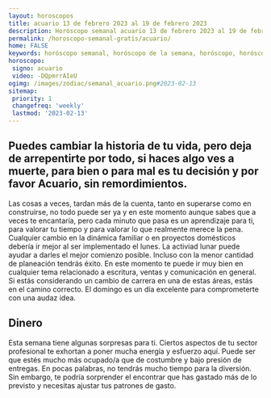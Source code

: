 ```yaml
---
layout: horoscopos
title: acuario 13 de febrero 2023 al 19 de febrero 2023 
description: Horóscopo semanal acuario 13 de febrero 2023 al 19 de febrero 2023. Puedes cambiar la historia de tu vida, pero deja de arrepentirte por todo, si haces algo ves a muerte, para bien o para mal es tu decisión y por favor Acuario, sin remordimientos.
permalink: /horoscopo-semanal-gratis/acuario/
home: FALSE
keywords: horóscopo semanal, horóscopo de la semana, horóscopo, horóscopo gratis,horóscopos, horóscopo esperanza gracia, horoscopos acuario la semana, horóscopos gratis, Tarot, Astrologia, Zodíaco, acuario, horoscopo gratis, semanal
horoscopo:
 signo: acuario
 video: -DQpmrrAIeU
ogimg: /images/zodiac/semanal_acuario.png#2023-02-13
sitemap:
 priority: 1
 changefreq: 'weekly'
 lastmod: '2023-02-13'
---
```




## Puedes cambiar la historia de tu vida, pero deja de arrepentirte por todo, si haces algo ves a muerte, para bien o para mal es tu decisión y por favor Acuario, sin remordimientos.

Las cosas a veces, tardan más de la cuenta, tanto en superarse como en construirse, no todo puede ser ya y en este momento aunque sabes que a veces te encantaría, pero cada minuto que pasa es un aprendizaje para ti, para valorar tu tiempo y para valorar lo que realmente merece la pena.
Cualquier cambio en la dinámica familiar o en proyectos domésticos debería ir mejor al ser implementado el lunes. La activiad lunar puede ayudar a darles el mejor comienzo posible. Incluso con la menor cantidad de planeación tendrás éxito. En este momento te puede ir muy bien en cualquier tema relacionado a escritura, ventas y comunicación en general. Si estás considerando un cambio de carrera en una de estas áreas, estás en el camino correcto. El domingo es un día excelente para comprometerte con una audaz idea.

## Dinero

Esta semana tiene algunas sorpresas para ti. Ciertos aspectos de tu sector profesional te exhortan a poner mucha energía y esfuerzo aquí. Puede ser que estés mucho más ocupado/a que de costumbre y bajo presión de entregas. En pocas palabras, no tendrás mucho tiempo para la diversión. Sin embargo, te podría sorprender el encontrar que has gastado más de lo previsto y necesitas ajustar tus patrones de gasto.